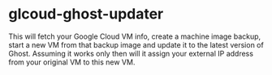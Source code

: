 # glcoud-ghost-updater
This will fetch your Google Cloud VM info, create a machine image backup, start a new VM from that backup image and update it to the latest version of Ghost. Assuming it works only then will it assign your external IP address from your original VM to this new VM.
